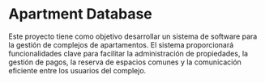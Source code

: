 # Apartment Database

Este proyecto tiene como objetivo desarrollar un sistema de software para la gestión de complejos de apartamentos. El sistema proporcionará funcionalidades clave para facilitar la administración de propiedades, la gestión de pagos, la reserva de espacios comunes y la comunicación eficiente entre los usuarios del complejo. <br>
